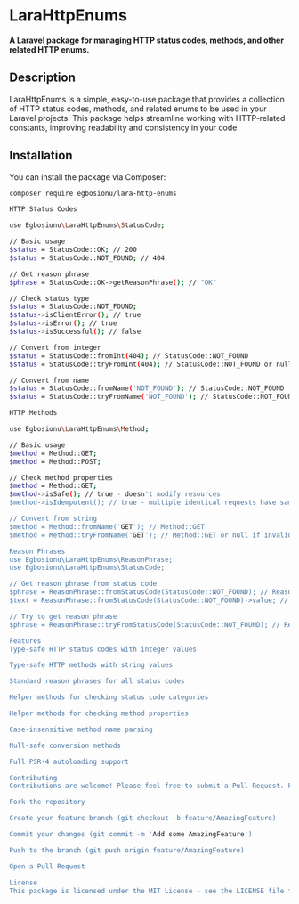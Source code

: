 # LaraHttpEnums

**A Laravel package for managing HTTP status codes, methods, and other related HTTP enums.**

## Description

LaraHttpEnums is a simple, easy-to-use package that provides a collection of HTTP status codes, methods, and related enums to be used in your Laravel projects. This package helps streamline working with HTTP-related constants, improving readability and consistency in your code.

## Installation

You can install the package via Composer:

```bash
composer require egbosionu/lara-http-enums

HTTP Status Codes

use Egbosionu\LaraHttpEnums\StatusCode;

// Basic usage
$status = StatusCode::OK; // 200
$status = StatusCode::NOT_FOUND; // 404

// Get reason phrase
$phrase = StatusCode::OK->getReasonPhrase(); // "OK"

// Check status type
$status = StatusCode::NOT_FOUND;
$status->isClientError(); // true
$status->isError(); // true
$status->isSuccessful(); // false

// Convert from integer
$status = StatusCode::fromInt(404); // StatusCode::NOT_FOUND
$status = StatusCode::tryFromInt(404); // StatusCode::NOT_FOUND or null if invalid

// Convert from name
$status = StatusCode::fromName('NOT_FOUND'); // StatusCode::NOT_FOUND
$status = StatusCode::tryFromName('NOT_FOUND'); // StatusCode::NOT_FOUND or null if invalid

HTTP Methods

use Egbosionu\LaraHttpEnums\Method;

// Basic usage
$method = Method::GET;
$method = Method::POST;

// Check method properties
$method = Method::GET;
$method->isSafe(); // true - doesn't modify resources
$method->isIdempotent(); // true - multiple identical requests have same effect as single request

// Convert from string
$method = Method::fromName('GET'); // Method::GET
$method = Method::tryFromName('GET'); // Method::GET or null if invalid

Reason Phrases
use Egbosionu\LaraHttpEnums\ReasonPhrase;
use Egbosionu\LaraHttpEnums\StatusCode;

// Get reason phrase from status code
$phrase = ReasonPhrase::fromStatusCode(StatusCode::NOT_FOUND); // ReasonPhrase::NOT_FOUND
$text = ReasonPhrase::fromStatusCode(StatusCode::NOT_FOUND)->value; // "Not Found"

// Try to get reason phrase
$phrase = ReasonPhrase::tryFromStatusCode(StatusCode::NOT_FOUND); // ReasonPhrase::NOT_FOUND or null if invalid

Features
Type-safe HTTP status codes with integer values

Type-safe HTTP methods with string values

Standard reason phrases for all status codes

Helper methods for checking status code categories

Helper methods for checking method properties

Case-insensitive method name parsing

Null-safe conversion methods

Full PSR-4 autoloading support

Contributing
Contributions are welcome! Please feel free to submit a Pull Request. For major changes, please open an issue first to discuss what you would like to change.

Fork the repository

Create your feature branch (git checkout -b feature/AmazingFeature)

Commit your changes (git commit -m 'Add some AmazingFeature')

Push to the branch (git push origin feature/AmazingFeature)

Open a Pull Request

License
This package is licensed under the MIT License - see the LICENSE file for details.
